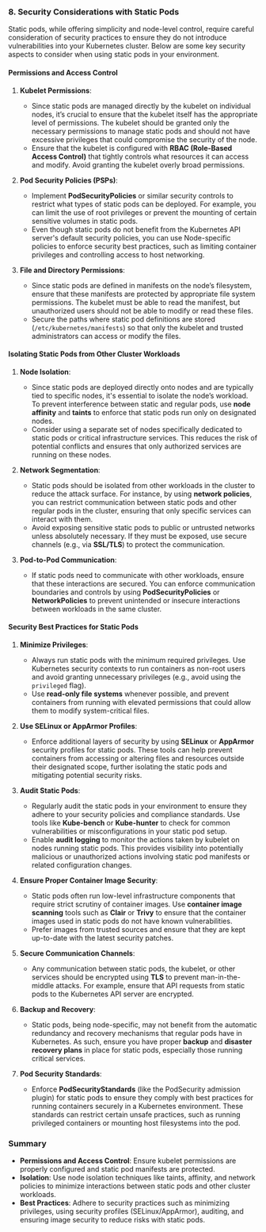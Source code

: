 ### **8. Security Considerations with Static Pods**

Static pods, while offering simplicity and node-level control, require careful consideration of security practices to ensure they do not introduce vulnerabilities into your Kubernetes cluster. Below are some key security aspects to consider when using static pods in your environment.

#### **Permissions and Access Control**

1. **Kubelet Permissions**:
   - Since static pods are managed directly by the kubelet on individual nodes, it’s crucial to ensure that the kubelet itself has the appropriate level of permissions. The kubelet should be granted only the necessary permissions to manage static pods and should not have excessive privileges that could compromise the security of the node.
   - Ensure that the kubelet is configured with **RBAC (Role-Based Access Control)** that tightly controls what resources it can access and modify. Avoid granting the kubelet overly broad permissions.

2. **Pod Security Policies (PSPs)**:
   - Implement **PodSecurityPolicies** or similar security controls to restrict what types of static pods can be deployed. For example, you can limit the use of root privileges or prevent the mounting of certain sensitive volumes in static pods.
   - Even though static pods do not benefit from the Kubernetes API server's default security policies, you can use Node-specific policies to enforce security best practices, such as limiting container privileges and controlling access to host networking.

3. **File and Directory Permissions**:
   - Since static pods are defined in manifests on the node’s filesystem, ensure that these manifests are protected by appropriate file system permissions. The kubelet must be able to read the manifest, but unauthorized users should not be able to modify or read these files.
   - Secure the paths where static pod definitions are stored (`/etc/kubernetes/manifests`) so that only the kubelet and trusted administrators can access or modify the files.

#### **Isolating Static Pods from Other Cluster Workloads**

1. **Node Isolation**:
   - Since static pods are deployed directly onto nodes and are typically tied to specific nodes, it's essential to isolate the node’s workload. To prevent interference between static and regular pods, use **node affinity** and **taints** to enforce that static pods run only on designated nodes.
   - Consider using a separate set of nodes specifically dedicated to static pods or critical infrastructure services. This reduces the risk of potential conflicts and ensures that only authorized services are running on these nodes.

2. **Network Segmentation**:
   - Static pods should be isolated from other workloads in the cluster to reduce the attack surface. For instance, by using **network policies**, you can restrict communication between static pods and other regular pods in the cluster, ensuring that only specific services can interact with them.
   - Avoid exposing sensitive static pods to public or untrusted networks unless absolutely necessary. If they must be exposed, use secure channels (e.g., via **SSL/TLS**) to protect the communication.

3. **Pod-to-Pod Communication**:
   - If static pods need to communicate with other workloads, ensure that these interactions are secured. You can enforce communication boundaries and controls by using **PodSecurityPolicies** or **NetworkPolicies** to prevent unintended or insecure interactions between workloads in the same cluster.
   
#### **Security Best Practices for Static Pods**

1. **Minimize Privileges**:
   - Always run static pods with the minimum required privileges. Use Kubernetes security contexts to run containers as non-root users and avoid granting unnecessary privileges (e.g., avoid using the `privileged` flag).
   - Use **read-only file systems** whenever possible, and prevent containers from running with elevated permissions that could allow them to modify system-critical files.

2. **Use SELinux or AppArmor Profiles**:
   - Enforce additional layers of security by using **SELinux** or **AppArmor** security profiles for static pods. These tools can help prevent containers from accessing or altering files and resources outside their designated scope, further isolating the static pods and mitigating potential security risks.

3. **Audit Static Pods**:
   - Regularly audit the static pods in your environment to ensure they adhere to your security policies and compliance standards. Use tools like **Kube-bench** or **Kube-hunter** to check for common vulnerabilities or misconfigurations in your static pod setup.
   - Enable **audit logging** to monitor the actions taken by kubelet on nodes running static pods. This provides visibility into potentially malicious or unauthorized actions involving static pod manifests or related configuration changes.

4. **Ensure Proper Container Image Security**:
   - Static pods often run low-level infrastructure components that require strict scrutiny of container images. Use **container image scanning** tools such as **Clair** or **Trivy** to ensure that the container images used in static pods do not have known vulnerabilities.
   - Prefer images from trusted sources and ensure that they are kept up-to-date with the latest security patches.

5. **Secure Communication Channels**:
   - Any communication between static pods, the kubelet, or other services should be encrypted using **TLS** to prevent man-in-the-middle attacks. For example, ensure that API requests from static pods to the Kubernetes API server are encrypted.

6. **Backup and Recovery**:
   - Static pods, being node-specific, may not benefit from the automatic redundancy and recovery mechanisms that regular pods have in Kubernetes. As such, ensure you have proper **backup** and **disaster recovery plans** in place for static pods, especially those running critical services.

7. **Pod Security Standards**:
   - Enforce **PodSecurityStandards** (like the PodSecurity admission plugin) for static pods to ensure they comply with best practices for running containers securely in a Kubernetes environment. These standards can restrict certain unsafe practices, such as running privileged containers or mounting host filesystems into the pod.

### **Summary**
- **Permissions and Access Control**: Ensure kubelet permissions are properly configured and static pod manifests are protected.
- **Isolation**: Use node isolation techniques like taints, affinity, and network policies to minimize interactions between static pods and other cluster workloads.
- **Best Practices**: Adhere to security practices such as minimizing privileges, using security profiles (SELinux/AppArmor), auditing, and ensuring image security to reduce risks with static pods.